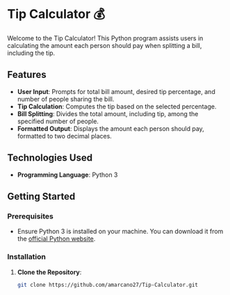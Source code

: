 # Tip Calculator 💰

Welcome to the Tip Calculator! This Python program assists users in calculating the amount each person should pay when splitting a bill, including the tip.

## Features
- **User Input**: Prompts for total bill amount, desired tip percentage, and number of people sharing the bill.
- **Tip Calculation**: Computes the tip based on the selected percentage.
- **Bill Splitting**: Divides the total amount, including tip, among the specified number of people.
- **Formatted Output**: Displays the amount each person should pay, formatted to two decimal places.

## Technologies Used
- **Programming Language**: Python 3

## Getting Started

### Prerequisites
- Ensure Python 3 is installed on your machine. You can download it from the [official Python website](https://www.python.org/downloads/).

### Installation
1. **Clone the Repository**:
   ```bash
   git clone https://github.com/amarcano27/Tip-Calculator.git
